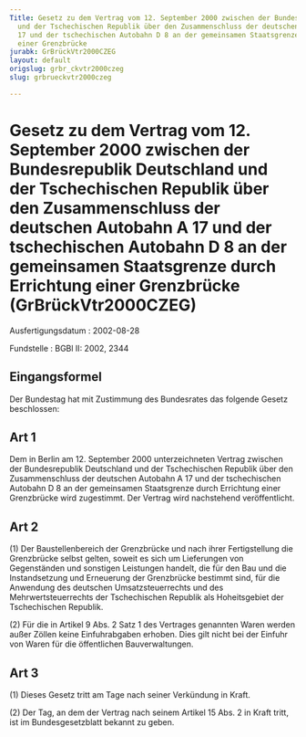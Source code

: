 ```yaml
---
Title: Gesetz zu dem Vertrag vom 12. September 2000 zwischen der Bundesrepublik Deutschland
  und der Tschechischen Republik über den Zusammenschluss der deutschen Autobahn A
  17 und der tschechischen Autobahn D 8 an der gemeinsamen Staatsgrenze durch Errichtung
  einer Grenzbrücke
jurabk: GrBrückVtr2000CZEG
layout: default
origslug: grbr_ckvtr2000czeg
slug: grbrueckvtr2000czeg

---
```


# Gesetz zu dem Vertrag vom 12. September 2000 zwischen der Bundesrepublik Deutschland und der Tschechischen Republik über den Zusammenschluss der deutschen Autobahn A 17 und der tschechischen Autobahn D 8 an der gemeinsamen Staatsgrenze durch Errichtung einer Grenzbrücke (GrBrückVtr2000CZEG)

Ausfertigungsdatum
:   2002-08-28

Fundstelle
:   BGBl II: 2002, 2344



## Eingangsformel

Der Bundestag hat mit Zustimmung des Bundesrates das folgende Gesetz
beschlossen:


## Art 1

Dem in Berlin am 12. September 2000 unterzeichneten Vertrag zwischen
der Bundesrepublik Deutschland und der Tschechischen Republik über den
Zusammenschluss der deutschen Autobahn A 17 und der tschechischen
Autobahn D 8 an der gemeinsamen Staatsgrenze durch Errichtung einer
Grenzbrücke wird zugestimmt. Der Vertrag wird nachstehend
veröffentlicht.


## Art 2

(1) Der Baustellenbereich der Grenzbrücke und nach ihrer
Fertigstellung die Grenzbrücke selbst gelten, soweit es sich um
Lieferungen von Gegenständen und sonstigen Leistungen handelt, die für
den Bau und die Instandsetzung und Erneuerung der Grenzbrücke bestimmt
sind, für die Anwendung des deutschen Umsatzsteuerrechts und des
Mehrwertsteuerrechts der Tschechischen Republik als Hoheitsgebiet der
Tschechischen Republik.

(2) Für die in Artikel 9 Abs. 2 Satz 1 des Vertrages genannten Waren
werden außer Zöllen keine Einfuhrabgaben erhoben. Dies gilt nicht bei
der Einfuhr von Waren für die öffentlichen Bauverwaltungen.


## Art 3

(1) Dieses Gesetz tritt am Tage nach seiner Verkündung in Kraft.

(2) Der Tag, an dem der Vertrag nach seinem Artikel 15 Abs. 2 in Kraft
tritt, ist im Bundesgesetzblatt bekannt zu geben.


